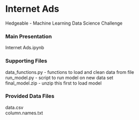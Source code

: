 # Internet Ads
Hedgeable - Machine Learning Data Science Challenge

### Main Presentation
Internet Ads.ipynb

### Supporting Files
data_functions.py - functions to load and clean data from file  
run_model.py - script to run model on new data set  
final_model.zip - unzip this first to load model  

### Provided Data Files
data.csv  
column.names.txt
